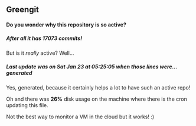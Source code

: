 ## Greengit

#### Do you wonder why this repository is so active?

##### After all it has 17073 commits!

But is it *really* active? Well...

##### Last update was on Sat Jan 23 at 05:25:05 when those lines were... generated

Yes, generated, because it certainly helps a lot to have such an active repo!

Oh and there was **26%** disk usage on the machine
where there is the cron updating this file.

Not the best way to monitor a VM in the cloud but it works! :)
